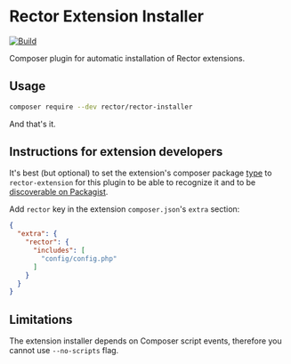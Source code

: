 # Rector Extension Installer
[![Build](https://github.com/rectorphp/rector-installer/workflows/Build/badge.svg)](https://github.com/rectorphp/rector-installer/actions)

Composer plugin for automatic installation of Rector extensions.

## Usage

```bash
composer require --dev rector/rector-installer
```

And that's it.

## Instructions for extension developers

It's best (but optional) to set the extension's composer package [type](https://getcomposer.org/doc/04-schema.md#type) to `rector-extension` for this plugin to be able to recognize it and to be [discoverable on Packagist](https://packagist.org/explore/?type=rector-extension).

Add `rector` key in the extension `composer.json`'s `extra` section:

```json
{
  "extra": {
    "rector": {
      "includes": [
        "config/config.php"
      ]
    }
  }
}
```

## Limitations

The extension installer depends on Composer script events, therefore you cannot use `--no-scripts` flag.